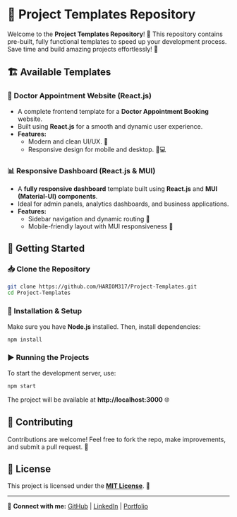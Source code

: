 # 📂 Project Templates Repository

Welcome to the **Project Templates Repository**! 🚀 This repository contains pre-built, fully functional templates to speed up your development process. Save time and build amazing projects effortlessly! 🎯

## 🏗️ Available Templates

### 🏥 Doctor Appointment Website (React.js)
- A complete frontend template for a **Doctor Appointment Booking** website.
- Built using **React.js** for a smooth and dynamic user experience.
- **Features:**
  - Modern and clean UI/UX. 🎨
  - Responsive design for mobile and desktop. 📱💻

### 📊 Responsive Dashboard (React.js & MUI)
- A **fully responsive dashboard** template built using **React.js** and **MUI (Material-UI) components**.
- Ideal for admin panels, analytics dashboards, and business applications.
- **Features:**
  - Sidebar navigation and dynamic routing 🔄
  - Mobile-friendly layout with MUI responsiveness 📱

## 🚀 Getting Started

### 📥 Clone the Repository
```sh
git clone https://github.com/HARIOM317/Project-Templates.git
cd Project-Templates
```

### 📌 Installation & Setup
Make sure you have **Node.js** installed. Then, install dependencies:
```sh
npm install
```

### ▶️ Running the Projects
To start the development server, use:
```sh
npm start
```
The project will be available at **http://localhost:3000** 🌐


## 🤝 Contributing
Contributions are welcome! Feel free to fork the repo, make improvements, and submit a pull request. 🚀

## 📜 License
This project is licensed under the **[MIT License](LICENSE)**. 📄

---
🔗 **Connect with me:** [GitHub](https://github.com/HARIOM317) | [LinkedIn](https://linkedin.com/hariom-singh-mewada) | [Portfolio](https://hariom317.github.io/Hariom-Singh-Rajput-Portfolio/)

